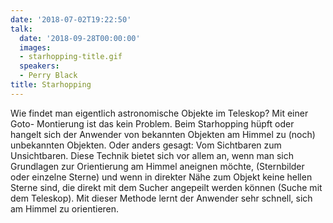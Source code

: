 ```yaml
---
date: '2018-07-02T19:22:50'
talk:
  date: '2018-09-28T00:00:00'
  images:
  - starhopping-title.gif
  speakers:
  - Perry Black
title: Starhopping
---
```

Wie findet man eigentlich astronomische Objekte im Teleskop? Mit einer Goto- Montierung ist das kein Problem. Beim Starhopping hüpft oder hangelt sich der Anwender von bekannten Objekten am Himmel zu (noch) unbekannten Objekten. Oder anders gesagt: Vom Sichtbaren zum Unsichtbaren. Diese Technik bietet sich vor allem an, wenn man sich Grundlagen zur Orientierung am Himmel aneignen möchte, (Sternbilder oder einzelne Sterne) und wenn in direkter Nähe zum Objekt keine hellen Sterne sind, die direkt mit dem Sucher angepeilt werden können (Suche mit dem Teleskop). Mit dieser Methode lernt der Anwender sehr schnell, sich am Himmel zu orientieren.


